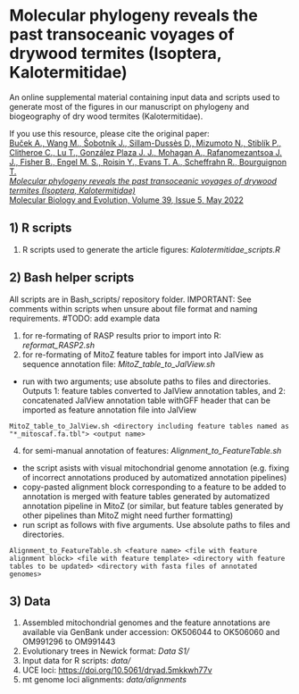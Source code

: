 # Molecular phylogeny reveals the past transoceanic voyages of drywood termites (Isoptera, Kalotermitidae)
An online supplemental material containing input data and scripts used to generate most of the figures in our manuscript on phylogeny and biogeography of dry wood termites (Kalotermitidae).

If you use this resource, please cite the original paper: 
<a href="https://doi.org/10.1093/molbev/msac093"><br>Buček A., Wang M., Šobotník J., Sillam-Dussès D., Mizumoto N., Stiblík P., Clitheroe C., Lu T., González Plaza J. J., Mohagan A., Rafanomezantsoa J. J., Fisher B., Engel M. S., Roisin Y., Evans T. A., Scheffrahn R., Bourguignon T. 
<br><i>Molecular phylogeny reveals the past transoceanic voyages of drywood termites (Isoptera, Kalotermitidae)</i> 
<br>Molecular Biology and Evolution, Volume 39, Issue 5, May 2022</a>



## 1) R scripts
1) R scripts used to generate the article figures: <i>Kalotermitidae_scripts.R</i>
  
## 2) Bash helper scripts
All scripts are in Bash_scripts/ repository folder. IMPORTANT: See comments within scripts when unsure about file format and naming requirements. 
#TODO: add example data
1) for re-formating of RASP results prior to import into R: <i>reformat_RASP2.sh</i><br>
2) for re-formating of MitoZ feature tables for import into JalView as sequence annotation file: <i>MitoZ_table_to_JalView.sh</i>
* run with two arguments; use absolute paths to files and directories. Outputs 1: feature tables converted to JalView annotation tables, and 2: concatenated JalView annotation table withGFF header that can be imported as feature annotation file into JalView
```
MitoZ_table_to_JalView.sh <directory including feature tables named as "*_mitoscaf.fa.tbl"> <output name>
```
4) for semi-manual annotation of features: <i>Alignment_to_FeatureTable.sh</i> 
* the script asists with visual mitochondrial genome annotation (e.g. fixing of incorrect annotations produced by automatized annotation pipelines) 
* copy-pasted alignment block corresponding to a feature to be added to annotation is merged with feature tables generated by automatized annotation pipeline in MitoZ (or similar, but feature tables generated by other pipelines than MitoZ might need further formatting) 
* run script as follows with five arguments. Use absolute paths to files and directories.
```
Alignment_to_FeatureTable.sh <feature name> <file with feature alignment block> <file with feature template> <directory with feature tables to be updated> <directory with fasta files of annotated genomes>
```
  
## 3) Data
1) Assembled mitochondrial genomes and the feature annotations are available via GenBank under accession: OK506044 to OK506060 and OM991296 to OM991443
2) Evolutionary trees in Newick format: <i>Data S1/</i><br>
3) Input data for R scripts: <i>data/</i><br>
4) UCE loci: https://doi.org/10.5061/dryad.5mkkwh77v
5) mt genome loci alignments: <i>data/alignments</i><br>

